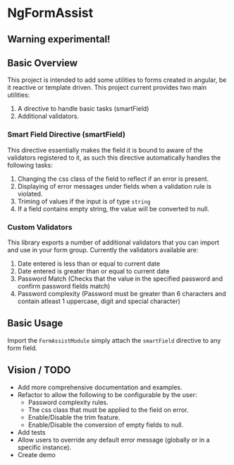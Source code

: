 # NgFormAssist

## Warning experimental!

## Basic Overview
This project is intended to add some utilities to forms created in angular, be it reactive or template driven. This project current provides two main utilities:
1. A directive to handle basic tasks (smartField)
2. Additional validators.

### Smart Field Directive (smartField)
This directive essentially makes the field it is bound to aware of the validators registered to it, as such this directive automatically handles the following tasks:
1. Changing the css class of the field to reflect if an error is present.
2. Displaying of error messages under fields when a validation rule is violated.
3. Triming of values if the input is of type `string`
4. If a field contains empty string, the value will be converted to null.

### Custom Validators
This library exports a number of additional validators that you can import and use in your form group. Currently the validators available are:
1. Date entered is less than or equal to current date
2. Date entered is greater than or equal to current date
3. Password Match (Checks that the value in the specified password and confirm password fields match)
4. Password complexity (Password must be greater than 6 characters and contain atleast 1 uppercase, digit and special character)

## Basic Usage
Import the `FormAssistModule` simply attach the `smartField` directive to any form field.


## Vision / TODO
* Add more comprehensive documentation and examples.
* Refactor to allow the following to be configurable by the user:
    * Password complexity rules.
    * The css class that must be applied to the field on error.
    * Enable/Disable the trim feature.
    * Enable/Disable the conversion of empty fields to null.
* Add tests
* Allow users to override any default error message (globally or in a specific instance).
* Create demo